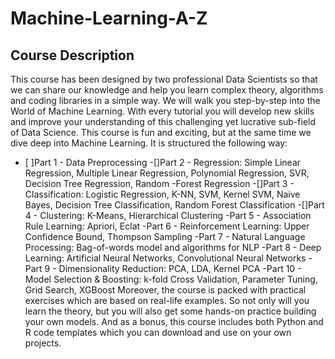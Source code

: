 # Machine-Learning-A-Z
## Course Description
This course has been designed by two professional Data Scientists so that we can share our knowledge and help you learn complex theory, algorithms and coding libraries in a simple way.
We will walk you step-by-step into the World of Machine Learning. With every tutorial you will develop new skills and improve your understanding of this challenging yet lucrative sub-field of Data Science.
This course is fun and exciting, but at the same time we dive deep into Machine Learning. It is structured the following way:
- [ ]Part 1 - Data Preprocessing
-[]Part 2 - Regression: Simple Linear Regression, Multiple Linear Regression, Polynomial Regression, SVR, Decision Tree Regression, Random -Forest Regression
-[]Part 3 - Classification: Logistic Regression, K-NN, SVM, Kernel SVM, Naive Bayes, Decision Tree Classification, Random Forest Classification
-[]Part 4 - Clustering: K-Means, Hierarchical Clustering
-Part 5 - Association Rule Learning: Apriori, Eclat
-Part 6 - Reinforcement Learning: Upper Confidence Bound, Thompson Sampling
-Part 7 - Natural Language Processing: Bag-of-words model and algorithms for NLP
-Part 8 - Deep Learning: Artificial Neural Networks, Convolutional Neural Networks
-Part 9 - Dimensionality Reduction: PCA, LDA, Kernel PCA
-Part 10 - Model Selection & Boosting: k-fold Cross Validation, Parameter Tuning, Grid Search, XGBoost
Moreover, the course is packed with practical exercises which are based on real-life examples. So not only will you learn the theory, but you will also get some hands-on practice building your own models.
And as a bonus, this course includes both Python and R code templates which you can download and use on your own projects.
